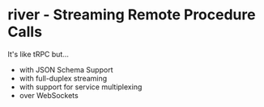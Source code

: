 # river - Streaming Remote Procedure Calls

It's like tRPC but...

- with JSON Schema Support
- with full-duplex streaming
- with support for service multiplexing
- over WebSockets
